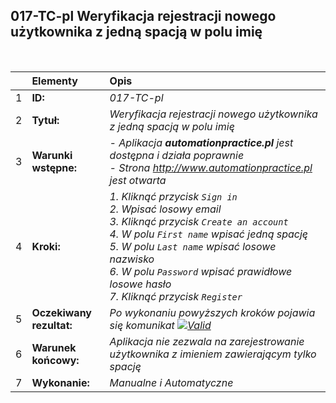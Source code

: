 ## 017-TC-pl Weryfikacja rejestracji nowego użytkownika z jedną spacją w polu imię

<br>

|     | Elementy                 | Opis                                                                    |
| :-- | :----------------------- | :---------------------------------------------------------------------- |
| 1   | **ID:**                  | _017-TC-pl_                                                             |
| 2   | **Tytuł:**               | _Weryfikacja rejestracji nowego użytkownika z jedną spacją w polu imię_ |
| 3   | **Warunki wstępne:**     | _- Aplikacja **automationpractice.pl** jest dostępna i działa poprawnie <br> - Strona http://www.automationpractice.pl jest otwarta_ |
| 4   | **Kroki:**               | _1. Kliknąć przycisk `Sign in` <br> 2. Wpisać losowy email <br> 3. Kliknąć przycisk `Create an account` <br> 4. W polu `First name` wpisać jedną spację <br> 5. W polu `Last name` wpisać losowe nazwisko <br> 6. W polu `Password` wpisać prawidłowe losowe hasło <br> 7. Kliknąć przycisk `Register`_ |
| 5   | **Oczekiwany rezultat:** | _Po wykonaniu powyższych kroków pojawia się komunikat [![Valid](https://img.shields.io/badge/There%20is%201%20error-f3515c)](#)_ |
| 6   | **Warunek końcowy:**     | _Aplikacja nie zezwala na zarejestrowanie użytkownika z imieniem zawierającym tylko spację_ |
| 7   | **Wykonanie:**           | _Manualne i Automatyczne_                                               |
